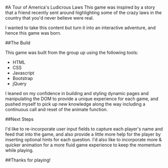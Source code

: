 #A Tour of America's Ludicrous Laws
This game was inspired by a story that a friend recently sent around highlighting some of the crazy laws in the country that you'd never believe were real.

I wanted to take this content but turn it into an interactive adventure, and hence this game was born.

##The Build

This game was built from the group up using the following tools:
- HTML
- CSS
- Javascript
- Bootstrap
- jQuery

I leaned on my confidence in building and styling dynamic pages and manipulating the DOM to provide a unique experience for each game, and pushed myself to pick up new knowledge along the way including a continuous call and reset of the animate function.

##Next Steps

I'd like to re-incorporate user input fields to capture each player's name and feed that into the game, and also provide a little more help for the player by inserting optional hints for each question.  I'd also like to incorporate more & quicker animation for a more fluid game experience to keep the momentum while playing.

##Thanks for playing!
